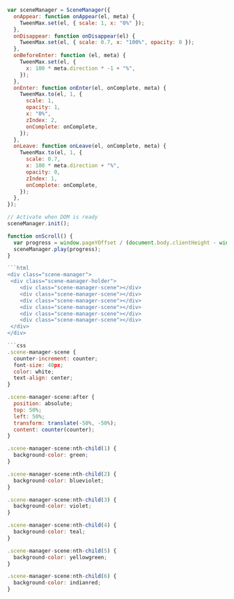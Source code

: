 ````javascript
var sceneManager = SceneManager({
  onAppear: function onAppear(el, meta) {
    TweenMax.set(el, { scale: 1, x: "0%" });
  },
  onDisappear: function onDisappear(el) {
    TweenMax.set(el, { scale: 0.7, x: "100%", opacity: 0 });
  },
  onBeforeEnter: function (el, meta) {
    TweenMax.set(el, {
      x: 100 * meta.direction * -1 + "%",
    });
  },
  onEnter: function onEnter(el, onComplete, meta) {
    TweenMax.to(el, 1, {
      scale: 1,
      opacity: 1,
      x: "0%",
      zIndex: 2,
      onComplete: onComplete,
    });
  },
  onLeave: function onLeave(el, onComplete, meta) {
    TweenMax.to(el, 1, {
      scale: 0.7,
      x: 100 * meta.direction + "%",
      opacity: 0,
      zIndex: 1,
      onComplete: onComplete,
    });
  },
});

// Activate when DOM is ready
sceneManager.init();

function onScroll() {
  var progress = window.pageYOffset / (document.body.clientHeight - window.innerHeight);
  sceneManager.play(progress);
}

```html
<div class="scene-manager">
 <div class="scene-manager-holder">
    <div class="scene-manager-scene"></div>
    <div class="scene-manager-scene"></div>
    <div class="scene-manager-scene"></div>
    <div class="scene-manager-scene"></div>
    <div class="scene-manager-scene"></div>
    <div class="scene-manager-scene"></div>
 </div>
</div>

```css
.scene-manager-scene {
  counter-increment: counter;
  font-size: 40px;
  color: white;
  text-align: center;
}

.scene-manager-scene:after {
  position: absolute;
  top: 50%;
  left: 50%;
  transform: translate(-50%, -50%);
  content: counter(counter);
}

.scene-manager-scene:nth-child(1) {
  background-color: green;
}

.scene-manager-scene:nth-child(2) {
  background-color: blueviolet;
}

.scene-manager-scene:nth-child(3) {
  background-color: violet;
}

.scene-manager-scene:nth-child(4) {
  background-color: teal;
}

.scene-manager-scene:nth-child(5) {
  background-color: yellowgreen;
}

.scene-manager-scene:nth-child(6) {
  background-color: indianred;
}
````
